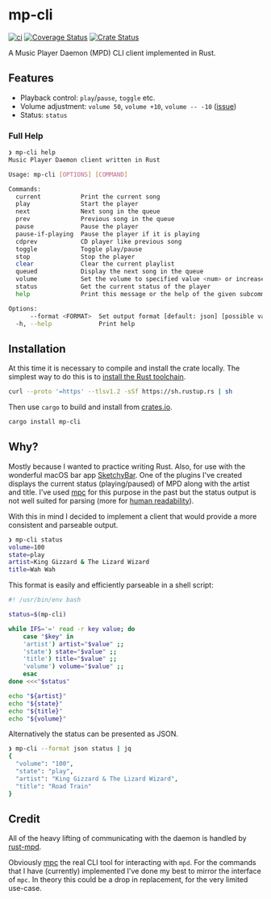 # mp-cli
[![ci](https://github.com/johnallen3d/mp-cli/actions/workflows/ci.yml/badge.svg)](https://github.com/johnallen3d/mp-cli/actions/workflows/ci.yml) [![Coverage Status](https://coveralls.io/repos/github/johnallen3d/mpc-rs/badge.svg?branch=main)](https://coveralls.io/github/johnallen3d/mpc-rs?branch=main) [![Crate Status](https://img.shields.io/crates/v/mp-cli.svg)](https://crates.io/crates/mp-cli)

A Music Player Daemon (MPD) CLI client implemented in Rust.

## Features

- Playback control: `play`/`pause`, `toggle` etc.
- Volume adjustment: `volume 50`, `volume +10`, `volume -- -10` ([issue](https://github.com/johnallen3d/mp-cli/issues/1))
- Status: `status`

### Full Help

```bash
❯ mp-cli help
Music Player Daemon client written in Rust

Usage: mp-cli [OPTIONS] [COMMAND]

Commands:
  current           Print the current song
  play              Start the player
  next              Next song in the queue
  prev              Previous song in the queue
  pause             Pause the player
  pause-if-playing  Pause the player if it is playing
  cdprev            CD player like previous song
  toggle            Toggle play/pause
  stop              Stop the player
  clear             Clear the current playlist
  queued            Display the next song in the queue
  volume            Set the volume to specified value <num> or increase/decrease it [+-]<num>
  status            Get the current status of the player
  help              Print this message or the help of the given subcommand(s)

Options:
      --format <FORMAT>  Set output format [default: json] [possible values: text, json]
  -h, --help             Print help
```

## Installation

At this time it is necessary to compile and install the crate locally. The simplest way to do this is to [install the Rust toolchain](https://rustup.rs/).

```bash
curl --proto '=https' --tlsv1.2 -sSf https://sh.rustup.rs | sh
```

Then use `cargo` to build and install from [crates.io](https://crates.io/crates/mp-cli).

```bash
cargo install mp-cli
```

## Why?

Mostly because I wanted to practice writing Rust. Also, for use with the wonderful macOS bar app [SketchyBar](https://github.com/FelixKratz/SketchyBar). One of the plugins I've created displays the current status (playing/paused) of MPD along with the artist and title. I've used [mpc](https://github.com/MusicPlayerDaemon/mpc) for this purpose in the past but the status output is not well suited for parsing (more for [human readability](https://github.com/MusicPlayerDaemon/mpc/issues/65#issuecomment-982840758)).

With this in mind I decided to implement a client that would provide a more consistent and parseable output.

```bash
❯ mp-cli status
volume=100
state=play
artist=King Gizzard & The Lizard Wizard
title=Wah Wah
```

This format is easily and efficiently parseable in a shell script:

```bash
#! /usr/bin/env bash

status=$(mp-cli)

while IFS='=' read -r key value; do
	case "$key" in
	'artist') artist="$value" ;;
	'state') state="$value" ;;
	'title') title="$value" ;;
	'volume') volume="$value" ;;
	esac
done <<<"$status"

echo "${artist}"
echo "${state}"
echo "${title}"
echo "${volume}"
```

Alternatively the status can be presented as JSON.

```bash
❯ mp-cli --format json status | jq
{
  "volume": "100",
  "state": "play",
  "artist": "King Gizzard & The Lizard Wizard",
  "title": "Road Train"
}
```

## Credit

All of the heavy lifting of communicating with the daemon is handled by [rust-mpd](https://crates.io/crates/mpd).

Obviously [mpc](https://github.com/MusicPlayerDaemon/mpc) the real CLI tool for interacting with `mpd`. For the commands that I have (currently) implemented I've done my best to mirror the interface of `mpc`. In theory this could be a drop in replacement, for the very limited use-case.
